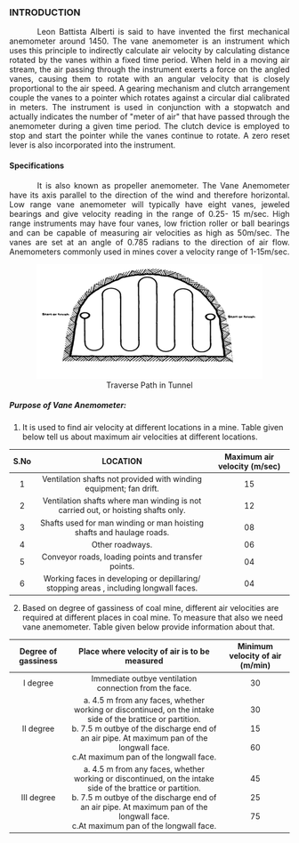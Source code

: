 ### INTRODUCTION<br>

<p style="text-indent:50px;text-align:justify;"> Leon Battista Alberti is said to have invented the first mechanical anemometer around 1450.
The vane anemometer is an instrument which uses this principle to indirectly calculate air velocity by calculating distance rotated by the vanes within a fixed time period. When held in a moving air stream, the air passing through the instrument exerts a force on the angled vanes, causing them to rotate with an angular velocity that is closely proportional to the air speed. A gearing mechanism and clutch arrangement couple the vanes to a pointer which rotates against a circular dial calibrated in meters. The instrument is used in conjunction with a stopwatch and actually indicates the number of "meter of air" that have passed through the anemometer during a given time period. The clutch device is employed to stop and start the pointer while the vanes continue to rotate. A zero reset lever is also incorporated into the instrument.
</p>

#### Specifications

<p style="text-indent:50px;text-align:justify;">It is also known as propeller anemometer. The Vane Anemometer have its axis parallel to the direction of the wind and therefore horizontal. Low range vane anemometer will typically have eight vanes, jeweled bearings and give velocity reading in the range of 0.25- 15 m/sec. High range instruments may have four vanes, low friction roller or ball bearings and can be capable of measuring air velocities as high as 50m/sec. The vanes are set at an angle of 0.785 radians to the direction of air flow. Anemometers commonly used in mines cover a velocity range of 1-15m/sec.
</p>

<center>
<img src="images/tunnel.png"></img><br>
Traverse Path in Tunnel
</center>

##### Purpose of Vane Anemometer:
1.	It is used to find air velocity at different locations in a mine. Table given below tell us about maximum air velocities at different locations.

S.No | LOCATION |   Maximum air velocity (m/sec)
:---:|:---:|:---:
1 | Ventilation shafts not provided with winding equipment; fan drift.| 15
2 |	Ventilation shafts where man winding is not carried out, or hoisting shafts only.|12
3 |	Shafts used for man winding or man hoisting shafts and haulage roads.|08
4 |	Other roadways. |06
5 |	Conveyor roads, loading points and transfer points.  |04
6 |	Working faces in developing or depillaring/ stopping areas , including longwall faces. |04

2.	Based on degree of gassiness of coal mine, different air velocities are required at different places in coal mine. To measure that also we need vane anemometer. Table given below provide information about that.

Degree of gassiness| Place where velocity of air is to be measured |   Minimum velocity of air (m/min)
:---:|:---:|:---:
I degree | Immediate outbye ventilation connection from the face.| 30
II degree |a.	 4.5 m from any faces, whether working or discontinued, on the intake side of the brattice or partition.<br> b. 7.5 m outbye of the discharge end of an air pipe.	At maximum pan of the longwall face.<br>c.At maximum pan of the longwall face.| 30<br><br>15<br><br>60
III degree |a.	 4.5 m from any faces, whether working or discontinued, on the intake side of the brattice or partition.<br> b. 7.5 m outbye of the discharge end of an air pipe.	At maximum pan of the longwall face.<br>c.At maximum pan of the longwall face.| 45<br><br>25<br><br>75

<br>
